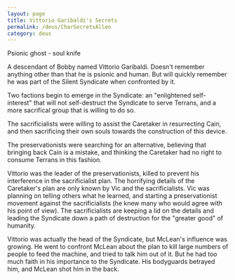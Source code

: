 ```yaml
---
layout: page
title: Vittorio Garibaldi's Secrets
permalink: /deus/CharSecretsAllen
category: deus
---
```

Psionic ghost - soul knife

A descendant of Bobby named Vittorio Garibaldi. Doesn't remember anything other than that he is psionic and human. But will quickly remember he was part of the Silent Syndicate when confronted by it.

Two factions begin to emerge in the Syndicate: an &quot;enlightened self-interest&quot; that will not self-destruct the Syndicate to serve Terrans, and a more sacrifical group that is willing to do so.

The sacrificialists were willing to assist the Caretaker in resurrecting Cain, and then sacrificing their own souls towards the construction of this device.

The preservationists were searching for an alternative, believing that bringing back Cain is a mistake, and thinking the Caretaker had no right to consume Terrans in this fashion.

Vittorio was the leader of the preservationists, killed to prevent his interference in the sacrificialist plan. The horrifying details of the Caretaker's plan are only known by Vic and the sacrificialists. Vic was planning on telling others what he learned, and starting a preservationist movement against the sacrificialists (he knew many who would agree with his point of view). The sacrificialists are keeping a lid on the details and leading the Syndicate down a path of destruction for the &quot;greater good&quot; of humanity.

Vittorio was actually the head of the Syndicate, but McLean's influence was growing. He went to confront McLean about the plan to kill large numbers of people to feed the machine, and tried to talk him out of it. But he had too much faith in his importance to the Syndicate. His bodyguards betrayed him, and McLean shot him in the back.
